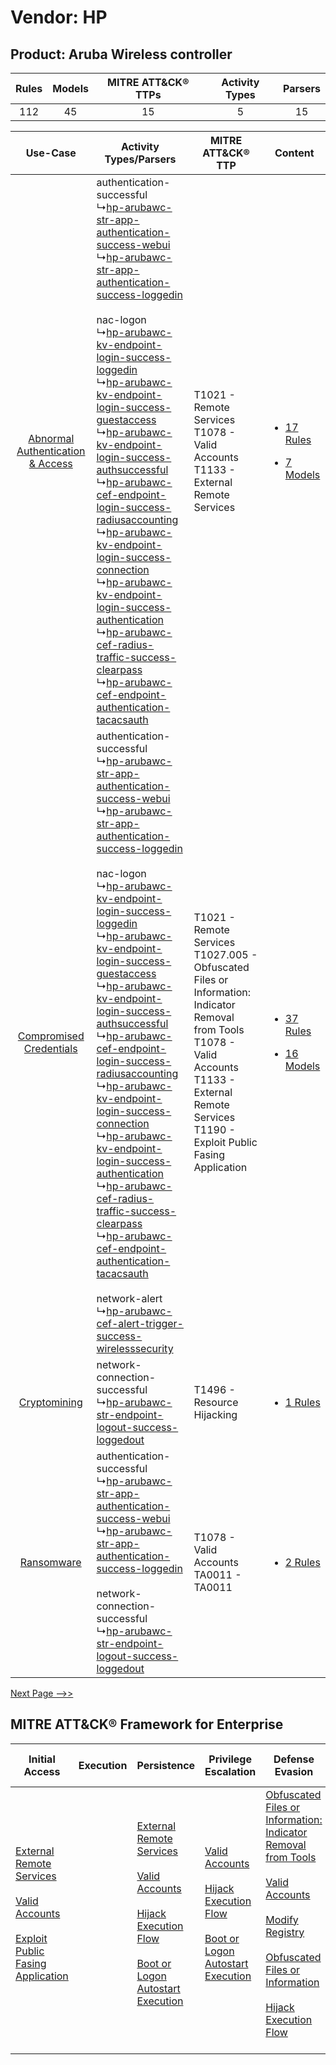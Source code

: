 Vendor: HP
==========
Product: Aruba Wireless controller
----------------------------------
| Rules | Models | MITRE ATT&CK® TTPs | Activity Types | Parsers |
|:-----:|:------:|:------------------:|:--------------:|:-------:|
|  112  |   45   |         15         |       5        |   15    |

|    Use-Case    | Activity Types/Parsers    | MITRE ATT&CK® TTP    | Content    |
|:----:| ---- | ---- | ---- |
| [Abnormal Authentication & Access](../../../UseCases/uc_abnormal_authentication_&_access.md) |  authentication-successful<br> ↳[hp-arubawc-str-app-authentication-success-webui](Ps/pC_hparubawcstrappauthenticationsuccesswebui.md)<br> ↳[hp-arubawc-str-app-authentication-success-loggedin](Ps/pC_hparubawcstrappauthenticationsuccessloggedin.md)<br><br> nac-logon<br> ↳[hp-arubawc-kv-endpoint-login-success-loggedin](Ps/pC_hparubawckvendpointloginsuccessloggedin.md)<br> ↳[hp-arubawc-kv-endpoint-login-success-guestaccess](Ps/pC_hparubawckvendpointloginsuccessguestaccess.md)<br> ↳[hp-arubawc-kv-endpoint-login-success-authsuccessful](Ps/pC_hparubawckvendpointloginsuccessauthsuccessful.md)<br> ↳[hp-arubawc-cef-endpoint-login-success-radiusaccounting](Ps/pC_hparubawccefendpointloginsuccessradiusaccounting.md)<br> ↳[hp-arubawc-kv-endpoint-login-success-connection](Ps/pC_hparubawckvendpointloginsuccessconnection.md)<br> ↳[hp-arubawc-kv-endpoint-login-success-authentication](Ps/pC_hparubawckvendpointloginsuccessauthentication.md)<br> ↳[hp-arubawc-cef-radius-traffic-success-clearpass](Ps/pC_hparubawccefradiustrafficsuccessclearpass.md)<br> ↳[hp-arubawc-cef-endpoint-authentication-tacacsauth](Ps/pC_hparubawccefendpointauthenticationtacacsauth.md)<br>    | T1021 - Remote Services<br>T1078 - Valid Accounts<br>T1133 - External Remote Services<br>    | [<ul><li>17 Rules</li></ul><ul><li>7 Models</li></ul>](RM/r_m_hp_aruba_wireless_controller_Abnormal_Authentication_&_Access.md) |
|          [Compromised Credentials](../../../UseCases/uc_compromised_credentials.md)          |  authentication-successful<br> ↳[hp-arubawc-str-app-authentication-success-webui](Ps/pC_hparubawcstrappauthenticationsuccesswebui.md)<br> ↳[hp-arubawc-str-app-authentication-success-loggedin](Ps/pC_hparubawcstrappauthenticationsuccessloggedin.md)<br><br> nac-logon<br> ↳[hp-arubawc-kv-endpoint-login-success-loggedin](Ps/pC_hparubawckvendpointloginsuccessloggedin.md)<br> ↳[hp-arubawc-kv-endpoint-login-success-guestaccess](Ps/pC_hparubawckvendpointloginsuccessguestaccess.md)<br> ↳[hp-arubawc-kv-endpoint-login-success-authsuccessful](Ps/pC_hparubawckvendpointloginsuccessauthsuccessful.md)<br> ↳[hp-arubawc-cef-endpoint-login-success-radiusaccounting](Ps/pC_hparubawccefendpointloginsuccessradiusaccounting.md)<br> ↳[hp-arubawc-kv-endpoint-login-success-connection](Ps/pC_hparubawckvendpointloginsuccessconnection.md)<br> ↳[hp-arubawc-kv-endpoint-login-success-authentication](Ps/pC_hparubawckvendpointloginsuccessauthentication.md)<br> ↳[hp-arubawc-cef-radius-traffic-success-clearpass](Ps/pC_hparubawccefradiustrafficsuccessclearpass.md)<br> ↳[hp-arubawc-cef-endpoint-authentication-tacacsauth](Ps/pC_hparubawccefendpointauthenticationtacacsauth.md)<br><br> network-alert<br> ↳[hp-arubawc-cef-alert-trigger-success-wirelesssecurity](Ps/pC_hparubawccefalerttriggersuccesswirelesssecurity.md)<br> | T1021 - Remote Services<br>T1027.005 - Obfuscated Files or Information: Indicator Removal from Tools<br>T1078 - Valid Accounts<br>T1133 - External Remote Services<br>T1190 - Exploit Public Fasing Application<br> | [<ul><li>37 Rules</li></ul><ul><li>16 Models</li></ul>](RM/r_m_hp_aruba_wireless_controller_Compromised_Credentials.md)         |
|    [Cryptomining](../../../UseCases/uc_cryptomining.md)    |  network-connection-successful<br> ↳[hp-arubawc-str-endpoint-logout-success-loggedout](Ps/pC_hparubawcstrendpointlogoutsuccessloggedout.md)<br>    | T1496 - Resource Hijacking<br>    | [<ul><li>1 Rules</li></ul>](RM/r_m_hp_aruba_wireless_controller_Cryptomining.md)    |
|    [Ransomware](../../../UseCases/uc_ransomware.md)    |  authentication-successful<br> ↳[hp-arubawc-str-app-authentication-success-webui](Ps/pC_hparubawcstrappauthenticationsuccesswebui.md)<br> ↳[hp-arubawc-str-app-authentication-success-loggedin](Ps/pC_hparubawcstrappauthenticationsuccessloggedin.md)<br><br> network-connection-successful<br> ↳[hp-arubawc-str-endpoint-logout-success-loggedout](Ps/pC_hparubawcstrendpointlogoutsuccessloggedout.md)<br>    | T1078 - Valid Accounts<br>TA0011 - TA0011<br>    | [<ul><li>2 Rules</li></ul>](RM/r_m_hp_aruba_wireless_controller_Ransomware.md)    |
[Next Page -->>](2_ds_hp_aruba_wireless_controller.md)

MITRE ATT&CK® Framework for Enterprise
--------------------------------------
| Initial Access                                                                                                                                                                                                                         | Execution | Persistence                                                                                                                                                                                                                                                                                                      | Privilege Escalation                                                                                                                                                                                                                | Defense Evasion                                                                                                                                                                                                                                                                                                                                                                                                             | Credential Access | Discovery | Lateral Movement                                                     | Collection | Command and Control                                                                                                                                                                                                      | Exfiltration | Impact                                                                  |
| -------------------------------------------------------------------------------------------------------------------------------------------------------------------------------------------------------------------------------------- | --------- | ---------------------------------------------------------------------------------------------------------------------------------------------------------------------------------------------------------------------------------------------------------------------------------------------------------------- | ----------------------------------------------------------------------------------------------------------------------------------------------------------------------------------------------------------------------------------- | --------------------------------------------------------------------------------------------------------------------------------------------------------------------------------------------------------------------------------------------------------------------------------------------------------------------------------------------------------------------------------------------------------------------------- | ----------------- | --------- | -------------------------------------------------------------------- | ---------- | ------------------------------------------------------------------------------------------------------------------------------------------------------------------------------------------------------------------------ | ------------ | ----------------------------------------------------------------------- |
| [External Remote Services](https://attack.mitre.org/techniques/T1133)<br><br>[Valid Accounts](https://attack.mitre.org/techniques/T1078)<br><br>[Exploit Public Fasing Application](https://attack.mitre.org/techniques/T1190)<br><br> |           | [External Remote Services](https://attack.mitre.org/techniques/T1133)<br><br>[Valid Accounts](https://attack.mitre.org/techniques/T1078)<br><br>[Hijack Execution Flow](https://attack.mitre.org/techniques/T1574)<br><br>[Boot or Logon Autostart Execution](https://attack.mitre.org/techniques/T1547)<br><br> | [Valid Accounts](https://attack.mitre.org/techniques/T1078)<br><br>[Hijack Execution Flow](https://attack.mitre.org/techniques/T1574)<br><br>[Boot or Logon Autostart Execution](https://attack.mitre.org/techniques/T1547)<br><br> | [Obfuscated Files or Information: Indicator Removal from Tools](https://attack.mitre.org/techniques/T1027/005)<br><br>[Valid Accounts](https://attack.mitre.org/techniques/T1078)<br><br>[Modify Registry](https://attack.mitre.org/techniques/T1112)<br><br>[Obfuscated Files or Information](https://attack.mitre.org/techniques/T1027)<br><br>[Hijack Execution Flow](https://attack.mitre.org/techniques/T1574)<br><br> |                   |           | [Remote Services](https://attack.mitre.org/techniques/T1021)<br><br> |            | [Proxy: Multi-hop Proxy](https://attack.mitre.org/techniques/T1090/003)<br><br>[Application Layer Protocol](https://attack.mitre.org/techniques/T1071)<br><br>[Proxy](https://attack.mitre.org/techniques/T1090)<br><br> |              | [Resource Hijacking](https://attack.mitre.org/techniques/T1496)<br><br> |